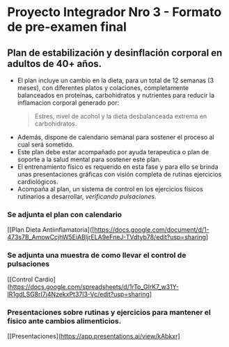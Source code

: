 # Proyecto Integrador Nro 3 - Formato de pre-examen final

## Plan de estabilización y desinflación corporal en adultos de 40+ años.

* El plan incluye un cambio en la dieta, para un total de 12 semanas (3 meses), con diferentes platos y colaciones, completamente balanceados en proteínas, carbohidratos y nutrientes para reducir la inflamacion corporal generado por:
  > Estres, nivel de acohol y la dieta desbalanceada extrema en carbohidratos.
* Además, dispone de calendario semanal para sostener el proceso al cual será sometido.
* Este plan debe estar acompañado por ayuda terapeutica o plan de soporte a la salud mental para sostener este plan.
* El entrenamiento físico es requerido en esta fase y para ello se brinda unas presentaciones gráficas con visión completa de rutinas ejercicios cardiológicos.
* Acompaña al plan, un sistema de control en los ejercicios físicos rutinarios a desarrollar, _verificando pulsaciones_.

### Se adjunta el plan  con calendario
[[Plan Dieta Antiinflamatoria]([https://docs.google.com/document/d/1-473s7B_AmowCcjhW5EiABljrELA9eFneJ-TVdtyb78/edit?usp=sharing]

### Se adjunta una muestra de como llevar el control de pulsaciones
[[Control Cardio](https://docs.google.com/spreadsheets/d/1rTo_GlrK7_w31Y-lR1gdLSG8rI7j4NzekxPt37l3-Vc/edit?usp=sharing]

### Presentaciones sobre rutinas y ejercicios para mantener el físico ante cambios alimenticios.
[[Presentaciones](https://app.presentations.ai/view/kAbkxr]

